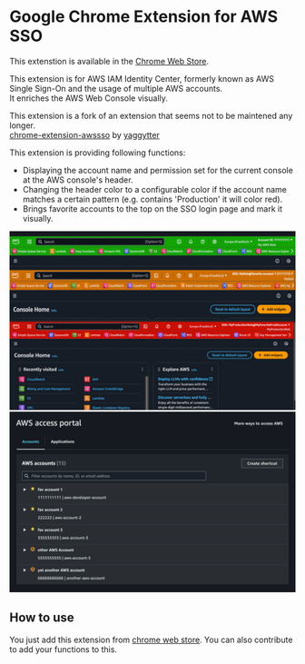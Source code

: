 # Google Chrome Extension for AWS SSO

This extenstion is available in the [Chrome Web Store](https://chromewebstore.google.com/detail/aws-sso-and-session-manag/kghkflhhfjghenhbfegapaeaiobjomno).

This extension is for AWS IAM Identity Center, formerly known as AWS Single Sign-On and the usage of multiple AWS accounts.<br/>
It enriches the AWS Web Console visually.

This extension is a fork of an extension that seems not to be maintened any longer.<br/>
[chrome-extension-awssso](https://github.com/yaggytter/chrome-extension-awssso) by [yaggytter](https://github.com/yaggytter)

This extension is providing following functions:<br/>
<ul>
<li>
Displaying the account name and permission set for the current console at the AWS console's header.
</li>
<li>
Changing the header color to a configurable color if the account name matches a certain pattern (e.g. contains 'Production' it will color red).
</li>
<li>
Brings favorite accounts to the top on the SSO login page and mark it visually.
</li>
</ul>


![ss_dev.png](screenshots/awssso.png)
![ss_fav.png](screenshots/accountfav.png)

## How to use

You just add this extension from [chrome web store](https://chromewebstore.google.com/detail/aws-sso-and-session-manag/kghkflhhfjghenhbfegapaeaiobjomno).
You can also contribute to add your functions to this.
